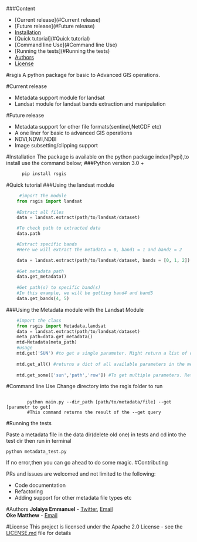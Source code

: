 ###Content
 - [Current release](#Current release)
 - [Future release](#Future release)
 - [Installation](#Installation)
 - [Quick tutorial](#Quick tutorial)
 - [Command line Use](#Command line Use)
 - [Running the tests](#Running the tests)
 - [Authors](#Authors)
 - [License](#License)
 

#rsgis
A python package for basic to Advanced GIS operations.

#Current release 
- Metadata support module for landsat
- Landsat module for landsat bands extraction and manipulation

#Future release 
- Metadata support for other file formats(sentinel,NetCDF etc)
- A one liner for basic to advanced GIS operations
- NDVI,NDWI,NDBI
- Image subsetting/clipping support
 
#Installation
The package is available on the python package index(Pypi),to install use the command below;
###Python version 3.0 +<br>
  ```python
        pip install rsgis
  ```

#Quick tutorial
###Using the landsat module <br>
```python
     #import the module
    from rsgis import landsat
    
    #Extract all files
    data = landsat.extract(path/to/landsat/dataset)

    #To check path to extracted data
    data.path

    #Extract specific bands
    #Here we will extract the metadata = 0, band1 = 1 and band2 = 2

    data = landsat.extract(path/to/landsat/dataset, bands = [0, 1, 2])
    
    #Get metadata path
    data.get_metadata()
    
    #Get path(s) to specific band(s)
    #In this example, we will be getting band4 and band5
    data.get_bands(4, 5)

```
###Using the Metadata module with the Landsat Module <br>
```python
    #import the class
    from rsgis import Metadata,landsat
    data = landsat.extract(path/to/landsat/dataset)
    meta_path=data.get_metadata()
    mtd=Metadata(meta_path)
    #usage
    mtd.get('SUN') #to get a single parameter. Might return a list of dict if found multiple match. Be specific to avoid this.
    
    mtd.get_all() #returns a dict of all available parameters in the metadata file
    
    mtd.get_some(['sun','path','row']) #To get multiple parameters. Returns a list of values.
``` 
#Command line Use
Change directory into the rsgis folder to run
```shell script

        python main.py --dir_path [path/to/metadata/file] --get [parametr to get]
        #This command returns the result of the --get query 
```      
#Running the tests

 Paste a metadata file in the data dir(delete old one) in tests and cd into the test dir then run in terminal<br>

    python metadata_test.py 
 If no error,then you can go ahead to do some magic.
#Contributing

 PRs and issues are welcomed and not limited to the following:
 - Code documentation
 - Refactoring
 - Adding support for other metadata file types etc
 
#Authors
**Jolaiya Emmanuel** - [Twitter](https://twitter.com/jeafreezy), [Email](jolaiyaemmanuel@gmail.com) <br>
**Oke Matthew** - [Email](matthewoke16@gmail.com) <br>

#License
This project is licensed under the Apache 2.0 License - see the [LICENSE.md](LICENSE.md) file for details

